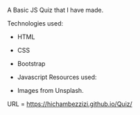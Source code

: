A Basic JS Quiz that I have made.

Technologies used:

- HTML
- CSS
- Bootstrap
- Javascript
  Resources used:

- Images from Unsplash.

URL = https://hichambezzizi.github.io/Quiz/
